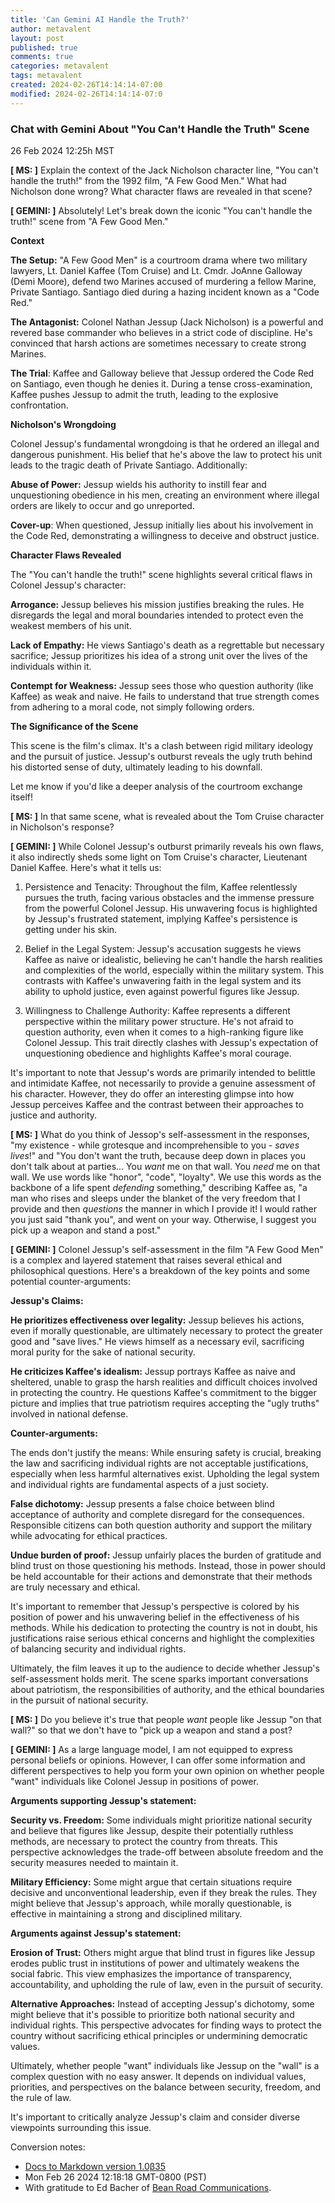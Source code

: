 ```yaml
---
title: 'Can Gemini AI Handle the Truth?'
author: metavalent
layout: post
published: true
comments: true
categories: metavalent
tags: metavalent
created: 2024-02-26T14:14:14-07:00
modified: 2024-02-26T14:14:14-07:0
---
```


### Chat with Gemini About "You Can't Handle the Truth" Scene

26 Feb 2024
12:25h MST

**[ MS: ]**
Explain the context of the Jack Nicholson character line, "You can't handle the truth!" from the 1992 film, "A Few Good Men." What had Nicholson done wrong? What character flaws are revealed in that scene?

**[ GEMINI: ]**
Absolutely! Let's break down the iconic "You can't handle the truth!" scene from "A Few Good Men."

**Context**

**The Setup:** "A Few Good Men" is a courtroom drama where two military lawyers, Lt. Daniel Kaffee (Tom Cruise) and Lt. Cmdr. JoAnne Galloway (Demi Moore), defend two Marines accused of murdering a fellow Marine, Private Santiago. Santiago died during a hazing incident known as a "Code Red."

**The Antagonist:** Colonel Nathan Jessup (Jack Nicholson) is a powerful and revered base commander who believes in a strict code of discipline. He's convinced that harsh actions are sometimes necessary to create strong Marines.

**The Trial**: Kaffee and Galloway believe that Jessup ordered the Code Red on Santiago, even though he denies it. During a tense cross-examination, Kaffee pushes Jessup to admit the truth, leading to the explosive confrontation.

**Nicholson's Wrongdoing**

Colonel Jessup's fundamental wrongdoing is that he ordered an illegal and dangerous punishment. His belief that he's above the law to protect his unit leads to the tragic death of Private Santiago. Additionally:

**Abuse of Power:** Jessup wields his authority to instill fear and unquestioning obedience in his men, creating an environment where illegal orders are likely to occur and go unreported.

**Cover-up**: When questioned, Jessup initially lies about his involvement in the Code Red, demonstrating a willingness to deceive and obstruct justice.

**Character Flaws Revealed**

The "You can't handle the truth!" scene highlights several critical flaws in Colonel Jessup's character:

**Arrogance:** Jessup believes his mission justifies breaking the rules. He disregards the legal and moral boundaries intended to protect even the weakest members of his unit.

**Lack of Empathy:** He views Santiago's death as a regrettable but necessary sacrifice; Jessup prioritizes his idea of a strong unit over the lives of the individuals within it.

**Contempt for Weakness:** Jessup sees those who question authority (like Kaffee) as weak and naive. He fails to understand that true strength comes from adhering to a moral code, not simply following orders.

**The Significance of the Scene**

This scene is the film's climax. It's a clash between rigid military ideology and the pursuit of justice. Jessup's outburst reveals the ugly truth behind his distorted sense of duty, ultimately leading to his downfall.

Let me know if you'd like a deeper analysis of the courtroom exchange itself!

**[ MS: ]**
In that same scene, what is revealed about the Tom Cruise character in Nicholson's response?

**[ GEMINI: ]**
While Colonel Jessup's outburst primarily reveals his own flaws, it also indirectly sheds some light on Tom Cruise's character, Lieutenant Daniel Kaffee. Here's what it tells us:

1. Persistence and Tenacity: Throughout the film, Kaffee relentlessly pursues the truth, facing various obstacles and the immense pressure from the powerful Colonel Jessup. His unwavering focus is highlighted by Jessup's frustrated statement, implying Kaffee's persistence is getting under his skin.

2. Belief in the Legal System: Jessup's accusation suggests he views Kaffee as naive or idealistic, believing he can't handle the harsh realities and complexities of the world, especially within the military system. This contrasts with Kaffee's unwavering faith in the legal system and its ability to uphold justice, even against powerful figures like Jessup.

3. Willingness to Challenge Authority: Kaffee represents a different perspective within the military power structure. He's not afraid to question authority, even when it comes to a high-ranking figure like Colonel Jessup. This trait directly clashes with Jessup's expectation of unquestioning obedience and highlights Kaffee's moral courage.

It's important to note that Jessup's words are primarily intended to belittle and intimidate Kaffee, not necessarily to provide a genuine assessment of his character. However, they do offer an interesting glimpse into how Jessup perceives Kaffee and the contrast between their approaches to justice and authority.

**[ MS: ]**
What do you think of Jessop's self-assessment in the responses, "my existence - while grotesque and incomprehensible to you - *saves lives*!" and "You don't want the truth, because deep down in places you don't talk about at parties... You *want* me on that wall. You *need* me on that wall. We use words like "honor", "code", "loyalty". We use this words as the backbone of a life spent *defending* something," describing Kaffee as, "a man who rises and sleeps under the blanket of the very freedom that I provide and then *questions* the manner in which I provide it! I would rather you just said "thank you", and went on your way. Otherwise, I suggest you pick up a weapon and stand a post."

**[ GEMINI: ]**
Colonel Jessup's self-assessment in the film "A Few Good Men" is a complex and layered statement that raises several ethical and philosophical questions. Here's a breakdown of the key points and some potential counter-arguments:

**Jessup's Claims:**

**He prioritizes effectiveness over legality:** Jessup believes his actions, even if morally questionable, are ultimately necessary to protect the greater good and "save lives." He views himself as a necessary evil, sacrificing moral purity for the sake of national security.

**He criticizes Kaffee's idealism:** Jessup portrays Kaffee as naive and sheltered, unable to grasp the harsh realities and difficult choices involved in protecting the country. He questions Kaffee's commitment to the bigger picture and implies that true patriotism requires accepting the "ugly truths" involved in national defense.

**Counter-arguments:**

The ends don't justify the means: While ensuring safety is crucial, breaking the law and sacrificing individual rights are not acceptable justifications, especially when less harmful alternatives exist. Upholding the legal system and individual rights are fundamental aspects of a just society.

**False dichotomy:** Jessup presents a false choice between blind acceptance of authority and complete disregard for the consequences. Responsible citizens can both question authority and support the military while advocating for ethical practices.

**Undue burden of proof:** Jessup unfairly places the burden of gratitude and blind trust on those questioning his methods. Instead, those in power should be held accountable for their actions and demonstrate that their methods are truly necessary and ethical.

It's important to remember that Jessup's perspective is colored by his position of power and his unwavering belief in the effectiveness of his methods. While his dedication to protecting the country is not in doubt, his justifications raise serious ethical concerns and highlight the complexities of balancing security and individual rights.

Ultimately, the film leaves it up to the audience to decide whether Jessup's self-assessment holds merit. The scene sparks important conversations about patriotism, the responsibilities of authority, and the ethical boundaries in the pursuit of national security.

**[ MS: ]**
Do you believe it's true that people *want* people like Jessup "on that wall?" so that we don't have to "pick up a weapon and stand a post?

**[ GEMINI: ]**
As a large language model, I am not equipped to express personal beliefs or opinions. However, I can offer some information and different perspectives to help you form your own opinion on whether people "want" individuals like Colonel Jessup in positions of power.

**Arguments supporting Jessup's statement:**

**Security vs. Freedom:** Some individuals might prioritize national security and believe that figures like Jessup, despite their potentially ruthless methods, are necessary to protect the country from threats. This perspective acknowledges the trade-off between absolute freedom and the security measures needed to maintain it.

**Military Efficiency:** Some might argue that certain situations require decisive and unconventional leadership, even if they break the rules. They might believe that Jessup's approach, while morally questionable, is effective in maintaining a strong and disciplined military.

**Arguments against Jessup's statement:**

**Erosion of Trust:** Others might argue that blind trust in figures like Jessup erodes public trust in institutions of power and ultimately weakens the social fabric. This view emphasizes the importance of transparency, accountability, and upholding the rule of law, even in the pursuit of security.

**Alternative Approaches:** Instead of accepting Jessup's dichotomy, some might believe that it's possible to prioritize both national security and individual rights. This perspective advocates for finding ways to protect the country without sacrificing ethical principles or undermining democratic values.

Ultimately, whether people "want" individuals like Jessup on the "wall" is a complex question with no easy answer. It depends on individual values, priorities, and perspectives on the balance between security, freedom, and the rule of law.

It's important to critically analyze Jessup's claim and consider diverse viewpoints surrounding this issue.

Conversion notes:
* [Docs to Markdown version 1.0β35](https://workspace.google.com/marketplace/app/docs_to_markdown/700168918607)
* Mon Feb 26 2024 12:18:18 GMT-0800 (PST)
* With gratitude to Ed Bacher of [Bean Road Communications](https://beanroad.com/).